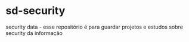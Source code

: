 # sd-security
security data - esse repositório é para guardar projetos e estudos sobre security da informação
